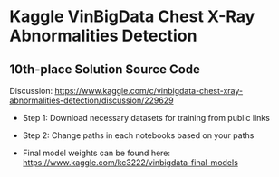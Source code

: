 # Kaggle VinBigData Chest X-Ray Abnormalities Detection
## 10th-place Solution Source Code

Discussion: https://www.kaggle.com/c/vinbigdata-chest-xray-abnormalities-detection/discussion/229629

* Step 1: Download necessary datasets for training from public links

* Step 2: Change paths in each notebooks based on your paths

* Final model weights can be found here: https://www.kaggle.com/kc3222/vinbigdata-final-models
